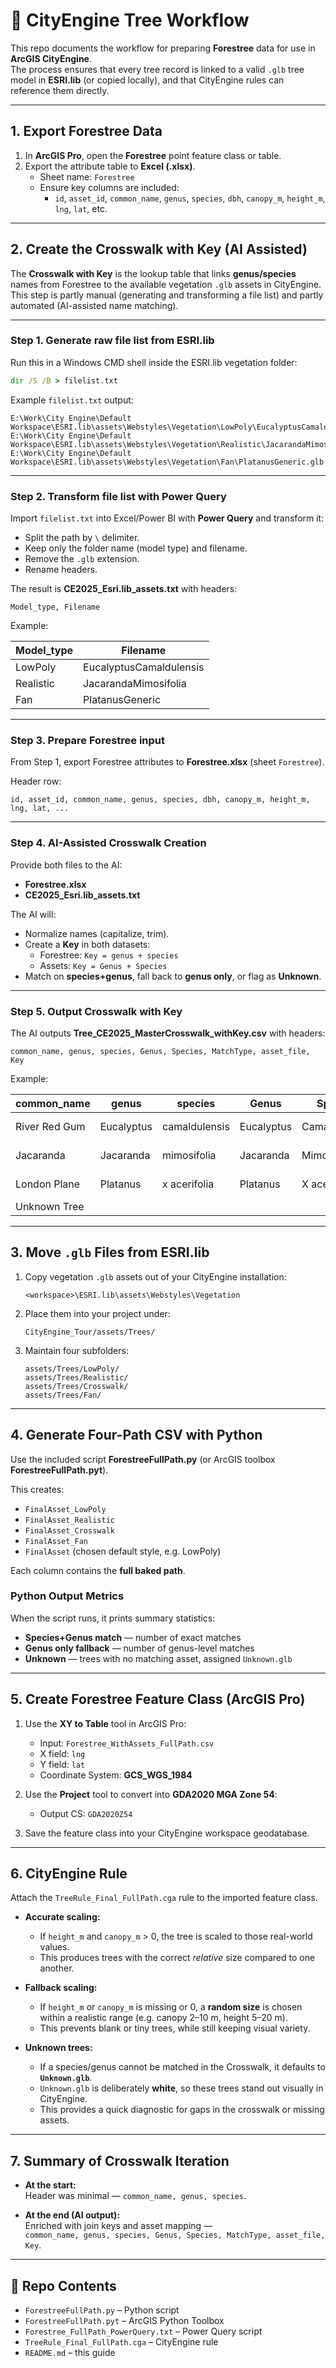 # 🌳 CityEngine Tree Workflow

This repo documents the workflow for preparing **Forestree** data for use in **ArcGIS CityEngine**.  
The process ensures that every tree record is linked to a valid `.glb` tree model in **ESRI.lib** (or copied locally), and that CityEngine rules can reference them directly.

---

## 1. Export Forestree Data

1. In **ArcGIS Pro**, open the **Forestree** point feature class or table.  
2. Export the attribute table to **Excel (.xlsx)**.  
   - Sheet name: `Forestree`  
   - Ensure key columns are included:
     - `id`, `asset_id`, `common_name`, `genus`, `species`, `dbh`, `canopy_m`, `height_m`, `lng`, `lat`, etc.

---

## 2. Create the Crosswalk with Key (AI Assisted)

The **Crosswalk with Key** is the lookup table that links **genus/species** names from Forestree to the available vegetation `.glb` assets in CityEngine.  
This step is partly manual (generating and transforming a file list) and partly automated (AI-assisted name matching).

---

### Step 1. Generate raw file list from ESRI.lib

Run this in a Windows CMD shell inside the ESRI.lib vegetation folder:

```cmd
dir /S /B > filelist.txt
```

Example `filelist.txt` output:

```
E:\Work\City Engine\Default Workspace\ESRI.lib\assets\Webstyles\Vegetation\LowPoly\EucalyptusCamaldulensis.glb
E:\Work\City Engine\Default Workspace\ESRI.lib\assets\Webstyles\Vegetation\Realistic\JacarandaMimosifolia.glb
E:\Work\City Engine\Default Workspace\ESRI.lib\assets\Webstyles\Vegetation\Fan\PlatanusGeneric.glb
```

---

### Step 2. Transform file list with Power Query

Import `filelist.txt` into Excel/Power BI with **Power Query** and transform it:

- Split the path by `\` delimiter.  
- Keep only the folder name (model type) and filename.  
- Remove the `.glb` extension.  
- Rename headers.

The result is **CE2025_Esri.lib_assets.txt** with headers:

```text
Model_type, Filename
```

Example:

| Model_type | Filename                |
|------------|-------------------------|
| LowPoly    | EucalyptusCamaldulensis |
| Realistic  | JacarandaMimosifolia    |
| Fan        | PlatanusGeneric         |

---

### Step 3. Prepare Forestree input

From Step 1, export Forestree attributes to **Forestree.xlsx** (sheet `Forestree`).  

Header row:

```text
id, asset_id, common_name, genus, species, dbh, canopy_m, height_m, lng, lat, ...
```

---

### Step 4. AI-Assisted Crosswalk Creation

Provide both files to the AI:  
- **Forestree.xlsx**  
- **CE2025_Esri.lib_assets.txt**

The AI will:  
- Normalize names (capitalize, trim).  
- Create a **Key** in both datasets:  
  - Forestree: `Key = genus + species`  
  - Assets: `Key = Genus + Species`  
- Match on **species+genus**, fall back to **genus only**, or flag as **Unknown**.  

---

### Step 5. Output Crosswalk with Key

The AI outputs **Tree_CE2025_MasterCrosswalk_withKey.csv** with headers:

```text
common_name, genus, species, Genus, Species, MatchType, asset_file, Key
```

Example:

| common_name   | genus      | species       | Genus      | Species       | MatchType      | asset_file                              | Key                     |
|---------------|------------|---------------|------------|---------------|----------------|-----------------------------------------|-------------------------|
| River Red Gum | Eucalyptus | camaldulensis | Eucalyptus | Camaldulensis | Species match  | assets/Trees/LowPoly/EucalyptusCam.glb  | EucalyptusCamaldulensis |
| Jacaranda     | Jacaranda  | mimosifolia   | Jacaranda  | Mimosifolia   | Species match  | assets/Trees/Realistic/JacarandaMim.glb | JacarandaMimosifolia    |
| London Plane  | Platanus   | x acerifolia  | Platanus   | X acerifolia  | Genus fallback | assets/Trees/Fan/PlatanusGeneric.glb    | PlatanusX acerifolia    |
| Unknown Tree  |            |               |            |               | Unknown        | assets/Trees/LowPoly/Unknown.glb        |                         |

---

## 3. Move `.glb` Files from ESRI.lib

1. Copy vegetation `.glb` assets out of your CityEngine installation:  

   ```
   <workspace>\ESRI.lib\assets\Webstyles\Vegetation
   ```

2. Place them into your project under:

   ```
   CityEngine_Tour/assets/Trees/
   ```

3. Maintain four subfolders:
   ```
   assets/Trees/LowPoly/
   assets/Trees/Realistic/
   assets/Trees/Crosswalk/
   assets/Trees/Fan/
   ```

---

## 4. Generate Four-Path CSV with Python

Use the included script **ForestreeFullPath.py** (or ArcGIS toolbox **ForestreeFullPath.pyt**).  

This creates:
- `FinalAsset_LowPoly`  
- `FinalAsset_Realistic`  
- `FinalAsset_Crosswalk`  
- `FinalAsset_Fan`  
- `FinalAsset` (chosen default style, e.g. LowPoly)  

Each column contains the **full baked path**.

### Python Output Metrics
When the script runs, it prints summary statistics:  
- **Species+Genus match** — number of exact matches  
- **Genus only fallback** — number of genus-level matches  
- **Unknown** — trees with no matching asset, assigned `Unknown.glb`  

---

## 5. Create Forestree Feature Class (ArcGIS Pro)

1. Use the **XY to Table** tool in ArcGIS Pro:
   - Input: `Forestree_WithAssets_FullPath.csv`
   - X field: `lng`
   - Y field: `lat`
   - Coordinate System: **GCS_WGS_1984**

2. Use the **Project** tool to convert into **GDA2020 MGA Zone 54**:
   - Output CS: `GDA2020Z54`

3. Save the feature class into your CityEngine workspace geodatabase.

---

## 6. CityEngine Rule

Attach the `TreeRule_Final_FullPath.cga` rule to the imported feature class.  

- **Accurate scaling:**  
  - If `height_m` and `canopy_m` > 0, the tree is scaled to those real-world values.  
  - This produces trees with the correct *relative* size compared to one another.

- **Fallback scaling:**  
  - If `height_m` or `canopy_m` is missing or 0, a **random size** is chosen within a realistic range (e.g. canopy 2–10 m, height 5–20 m).  
  - This prevents blank or tiny trees, while still keeping visual variety.

- **Unknown trees:**  
  - If a species/genus cannot be matched in the Crosswalk, it defaults to **`Unknown.glb`**.  
  - `Unknown.glb` is deliberately **white**, so these trees stand out visually in CityEngine.  
  - This provides a quick diagnostic for gaps in the crosswalk or missing assets.

---

## 7. Summary of Crosswalk Iteration

- **At the start:**  
  Header was minimal — `common_name, genus, species`.  

- **At the end (AI output):**  
  Enriched with join keys and asset mapping —  
  `common_name, genus, species, Genus, Species, MatchType, asset_file, Key`.

---

## 📂 Repo Contents

- `ForestreeFullPath.py` – Python script  
- `ForestreeFullPath.pyt` – ArcGIS Python Toolbox  
- `Forestree_FullPath_PowerQuery.txt` – Power Query script  
- `TreeRule_Final_FullPath.cga` – CityEngine rule  
- `README.md` – this guide  
